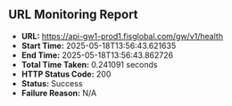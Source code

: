 ## URL Monitoring Report

- **URL:** https://api-gw1-prod1.fisglobal.com/gw/v1/health
- **Start Time:** 2025-05-18T13:56:43.621635
- **End Time:** 2025-05-18T13:56:43.862726
- **Total Time Taken:** 0.241091 seconds
- **HTTP Status Code:** 200
- **Status:** Success
- **Failure Reason:** N/A
